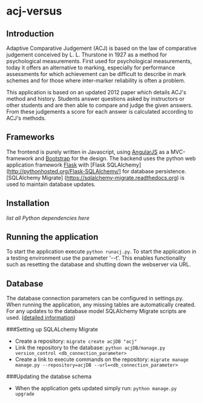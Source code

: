 acj-versus
==========

Introduction
------------
Adaptive Comparative Judgement (ACJ) is based on the law of comparative judgement conceived by L. L. Thurstone in 1927 as a method for psychological measurements.
First used for psychological measurements, today it offers an alternative to marking, especially for performance assessments for which achievement can be difficult to describe in mark schemes and for those where inter-marker reliability is often a problem.

This application is based on an updated 2012 paper which details ACJ's method and history.
Students answer questions asked by instructors or other students and are then able to compare and judge the given answers. From these judgements a score for each answer is calculated according to ACJ's methods.


Frameworks
----------
The frontend is purely written in Javascript, using [AngularJS](http://angularjs.org/) as a MVC-framework and [Bootstrap](http://getbootstrap.com/) for the design.
The backend uses the python web application framework [Flask](http://flask.pocoo.org/) with [Flask SQLAlchemy](http://pythonhosted.org/Flask-SQLAlchemy/] for database persistence.
[SQLAlchemy Migrate] (https://sqlalchemy-migrate.readthedocs.org) is used to maintain database updates.


Installation
-----------
*list all Python dependencies here*

Running the application
-----------------------
To start the application execute `python runacj.py`.
To start the application in a testing environment use the parameter '--t'. This enables functionality such as resetting the database and shutting down the webserver via URL.

Database
--------
The database connection parameters can be configured in settings.py.
When running the application, any missing tables are automatically created.
For any updates to the database model SQLAlchemy Migrate scripts are used. ([detailed information](https://sqlalchemy-migrate.readthedocs.org/en/v0.7.2/versioning.html))

###Setting up SQLALchemy Migrate
* Create a repository: `migrate create acjDB "acj"`
* Link the repository to the database: `python acjDB/manage.py version_control <db_connection_parameter>`
* Create a link to execute commands on the repository: `migrate manage manage.py --repository=acjDB --url=<db_connection_parameter>`

###Updating the databse schema
* When the application gets updated simply run: `python manage.py upgrade`

